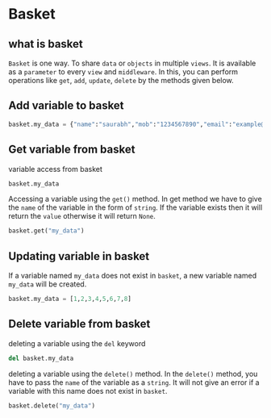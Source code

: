 # Basket

## what is basket
`Basket` is one way. To share `data` or `objects` in multiple `views`. It is available as a `parameter` to every `view` and `middleware`. In this, you can perform operations like `get`, `add`, `update`, `delete` by the methods given below.

## Add variable to basket

```python
basket.my_data = {"name":"saurabh","mob":"1234567890","email":"example@gamil.com"}
```

## Get variable from basket
variable access from basket
```python
basket.my_data
```
Accessing a variable using the `get()` method.
In get method we have to give the `name` of the variable in the form of `string`.
If the variable exists then it will return the `value` otherwise it will return `None`.
```python
basket.get("my_data")
```

## Updating variable in basket
If a variable named `my_data` does not exist in `basket`, a new variable named `my_data` will be created.
```python
basket.my_data = [1,2,3,4,5,6,7,8]
```

## Delete variable from basket
deleting a variable using the `del` keyword
```python
del basket.my_data
```
deleting a variable using the `delete()` method.
In the `delete()` method, you have to pass the `name` of the variable as a `string`. It will not give an error if a variable with this name does not exist in `basket`.
```python
basket.delete("my_data")
```



